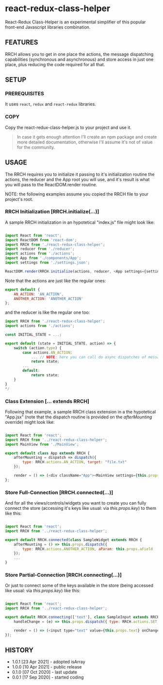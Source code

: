 # react-redux-class-helper

React-Redux Class-Helper is an experimental simplifier of this popular front-end Javascript libraries combination.

## FEATURES

RRCH allows you to get in one place the actions, the message dispatching capabilities (synchronous and asynchronous) and store access in just one place, plus reducing the code required for all that.

## SETUP

### PREREQUISITES

It uses `react`, `redux` and `react-redux` libraries.

### COPY

Copy the react-redux-class-helper.js to your project and use it.

> In case it gets enough attention I'll create an npm package and create more detailed documentation, otherwise I'll assume it's not of value for the community.

## USAGE

The RRCH requires you to initialize it passing to it's initialization routine the actions, the reducer and the App root you will use, and it's result is what you will pass to the ReactDOM.render routine.

NOTE: the following examples assume you copied the RRCH file to your project's root.

### RRCH Initialization [RRCH.initialize(...)]

A sample RRCH initialization in an hypotetical "index.js" file might look like:

```js

import React from 'react';
import ReactDOM from 'react-dom';
import RRCH from './react-redux-class-helper';
import reducer from './reducer';
import actions from './actions';
import App from './components/App';
import settings from './settings.json';

ReactDOM.render(RRCH.initialize(actions, reducer, <App settings={settings} />), document.getElementById('root'));

```

Note that the actions are just like the regular ones:

```js
export default {
    AN_ACTION: 'AN_ACTION',
    ANOTHER_ACTION: 'ANOTHER_ACTION'
};
```

and the reducer is like the regular one too:

```js
import RRCH from './react-redux-class-helper';
import actions from './actions';

const INITIAL_STATE = ...;

export default (state = INITIAL_STATE, action) => {
    switch (action.type) {
        case actions.AN_ACTION:
            ... // NOTE: here you can call do async dispatches of messages using RRCH.asyncDispatch({ type: actions.SOME_ACTION, value: "some value" })
            return state;
        ...
        default:
            return state;
    }
}
*/

```

### Class Extension [... extends RRCH]

Following that example, a sample RRCH class extension in a the hypotetical "App.jsx" (note that the dispatch routine is provided on the *afterMounting* override) might look like:

```js

import React from 'react';
import RRCH from '../react-redux-class-helper';
import MainView from './MainView';

export default class App extends RRCH {
	afterMounting = dispatch => dispatch({
		type: RRCH.actions.AN_ACTION, target: "file.txt"
	});

	render = () => (<div className="App"><MainView settings={this.props.settings} /></div>);
};

```

### Store Full-Connection [RRCH.connected(...)]

And for all the views/controls/widgets you want to create you can fully connect the store (accessing it's keys like usual: via *this.props.key*) to them like this:

```js

import React from 'react';
import RRCH from '../react-redux-class-helper';

export default RRCH.connected(class SampleWidget extends RRCH {
	afterMounting = () => this.props.dispatch({
		type: RRCH.actions.ANOTHER_ACTION, aParam: this.props.aField
	});
	...
}

```

### Store Partial-Connection [RRCH.connecting(...)]

Or just to connect some of the keys available in the store (being accessed like usual: via *this.props.key*) like this:

```js

import React from 'react';
import RRCH from '../react-redux-class-helper';

export default RRCH.connecting(['text'], class SampleInput extends RRCH {
	handleChange = (e) => this.props.dispatch({ type: RRCH.actions.SET_TEXT, text: e.target.value });

	render = () => (<input type="text" value={this.props.text} onChange={this.handleChange} />);
});

```

## HISTORY

* 1.0.1 [23 Apr 2021] - adopted isArray
* 1.0.0 [10 Apr 2021] - public release
* 0.1.0 [07 Oct 2020] - last update
* 0.0.1 [17 Sep 2020] - started coding
